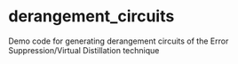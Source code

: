 # derangement_circuits
Demo code for generating derangement circuits of the Error Suppression/Virtual Distillation technique
